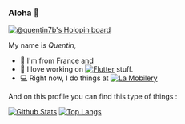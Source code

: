 ### Aloha 🌴

[![@quentin7b's Holopin board](https://holopin.me/quentin7b)](https://holopin.io/@quentin7b)

My name is *Quentin*, 

- 🥖 I'm from France and 
- 📱 I love working on [![Flutter](https://img.shields.io/badge/Flutter-02569B?style=for-the-badge&logo=flutter&logoColor=white)](https://github.com/flutter/flutter) stuff.
- 💻 Right now, I do things at [![La Mobilery](https://img.shields.io/badge/La%20Mobilery-CTO-blue)](https://github.com/LaMobilery)

And on this profile you can find this type of things :

[![Github Stats](https://github-readme-stats.vercel.app/api?username=quentin7b&show_icons=true&theme=highcontrast&showAnimations=false)]((https://github.com/anuraghazra/github-readme-stats)) [![Top Langs](https://github-readme-stats.vercel.app/api/top-langs/?username=quentin7b&layout=compact&theme=highcontrast)](https://github.com/anuraghazra/github-readme-stats)
